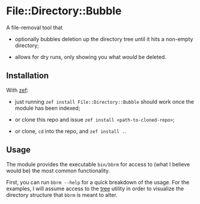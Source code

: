 File::Directory::Bubble
=======================

A file-removal tool that

  * optionally bubbles deletion up the directory tree until it hits a non-empty directory;

  * allows for dry runs, only showing you what *would* be deleted.

Installation
------------

With [zef](https://github.com/ugexe/zef):

  * just running `zef install File::Directory::Bubble` should work once the module has been indexed;

  * or clone this repo and issue `zef install <path-to-cloned-repo>`;

  * or clone, `cd` into the repo, and `zef install .`.

Usage 
------

The module provides the executable `bin/bbrm` for access to (what I believe would be) the most common functionality.

First, you can run `bbrm --help` for a quick breakdown of the usage. For the examples, I will assume access to the [tree](https://linux.die.net/man/1/tree) utility in order to visualize the directory structure that `bbrm` is meant to alter.

